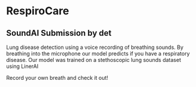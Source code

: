 # RespiroCare
## SoundAI Submission by det
Lung disease detection using a voice recording of breathing sounds. By breathing into the microphone our model predicts if you have a respiratory disease. Our model was trained on a stethoscopic lung sounds dataset using LinerAI

Record your own breath and check it out!
